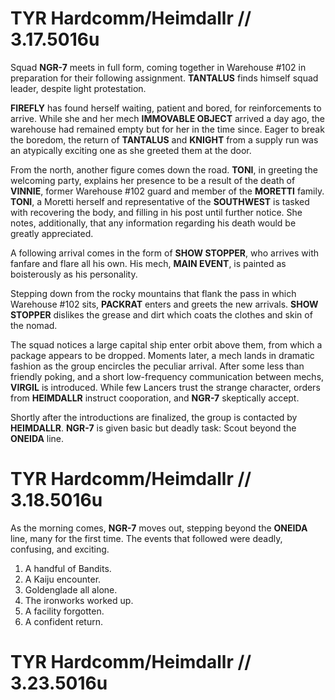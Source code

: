 # TYR Hardcomm/Heimdallr // 3.17.5016u

Squad **NGR-7** meets in full form, coming together in Warehouse #102 in preparation for their following assignment. **TANTALUS** finds himself squad leader, despite light protestation. 

**FIREFLY** has found herself waiting, patient and bored, for reinforcements to arrive. While she and her mech **IMMOVABLE OBJECT** arrived a day ago, the warehouse had remained empty but for her in the time since. Eager to break the boredom, the return of **TANTALUS** and **KNIGHT** from a supply run was an atypically exciting one as she greeted them at the door.

From the north, another figure comes down the road. **TONI**, in greeting the welcoming party, explains her presence to be a result of the death of **VINNIE**, former Warehouse #102 guard and member of the **MORETTI** family. **TONI**, a Moretti herself and representative of the **SOUTHWEST** is tasked with recovering the body, and filling in his post until further notice. She notes, additionally, that any information regarding his death would be greatly appreciated. 

A following arrival comes in the form of **SHOW STOPPER**, who arrives with fanfare and flare all his own. His mech, **MAIN EVENT**, is painted as boisterously as his personality.

Stepping down from the rocky mountains that flank the pass in which Warehouse #102 sits, **PACKRAT** enters and greets the new arrivals. **SHOW STOPPER** dislikes the grease and dirt which coats the clothes and skin of the nomad.

The squad notices a large capital ship enter orbit above them, from which a package appears to be dropped. Moments later, a mech lands in dramatic fashion as the group encircles the peculiar arrival. After some less than friendly poking, and a short low-frequency communication between mechs, **VIRGIL** is introduced. While few Lancers trust the strange character, orders from **HEIMDALLR** instruct cooporation, and **NGR-7** skeptically accept.

Shortly after the introductions are finalized, the group is contacted by **HEIMDALLR**. **NGR-7** is given basic but deadly task: Scout beyond the **ONEIDA** line.

# TYR Hardcomm/Heimdallr // 3.18.5016u

As the morning comes, **NGR-7** moves out, stepping beyond the **ONEIDA** line, many for the first time. The events that followed were deadly, confusing, and exciting.

1. A handful of Bandits.
2. A Kaiju encounter.
3. Goldenglade all alone.
4. The ironworks worked up.
5. A facility forgotten.
6. A confident return.

# TYR Hardcomm/Heimdallr // 3.23.5016u
